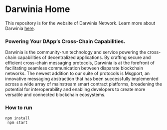 # Darwinia Home

This repository is for the website of Darwinia Network. Learn more about Darwinia [here](https://darwinia.network).

### Powering Your DApp’s Cross-Chain Capabilities.

Darwinia is the community-run technology and service powering the cross-chain capabilities of decentralized applications. By crafting secure and efficient cross-chain messaging protocols, Darwinia is at the forefront of facilitating seamless communication between disparate blockchain networks. The newest addition to our suite of protocols is Msgport, an innovative messaging abstraction that has been successfully implemented across a wide array of mainstream smart contract platforms, broadening the potential for interoperability and enabling developers to create more versatile and connected blockchain ecosystems.

### How to run
```npm install```      
``` npm start```